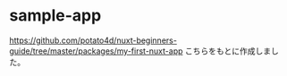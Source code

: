 # sample-app

https://github.com/potato4d/nuxt-beginners-guide/tree/master/packages/my-first-nuxt-app
こちらをもとに作成しました。
